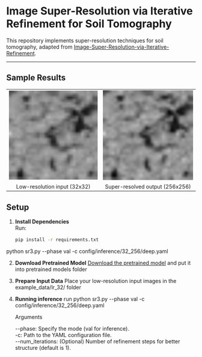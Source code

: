 # Image Super-Resolution via Iterative Refinement for Soil Tomography

This repository implements super-resolution techniques for soil tomography, adapted from [Image-Super-Resolution-via-Iterative-Refinement](https://github.com/Janspiry/Image-Super-Resolution-via-Iterative-Refinement).

---

## Sample Results
<p align="center">
<table>
  <tr>
    <td><img src="example data/lr_32/input_image.png" width="400"/></td>
    <td><img src="example data/sr_32_256/input_image.png" width="400"/></td>
  </tr>
  <tr>
    <td align="center">Low-resolution input (32x32)</td>
    <td align="center">Super-resolved output (256x256)</td>
  </tr>
</table>
</p>

## Setup

1. **Install Dependencies**  
   Run:
   ```bash
   pip install -r requirements.txt


python sr3.py --phase val -c config/inference/32_256/deep.yaml


2. **Download Pretrained Model**
   [Download the pretrained model](https://drive.google.com/file/d/12eU2cIx4NetzOgkx3rppj-4vpPVxuU0M/view?usp=sharing) and put it into pretrained models folder
   
3. **Prepare Input Data**
   Place your low-resolution input images in the example_data/lr_32/ folder

4. **Running inference**
   run python sr3.py --phase val -c config/inference/32_256/deep.yaml

    Arguments 

    --phase: Specify the mode (val for inference).  
    -c: Path to the YAML configuration file.  
    --num_iterations: (Optional)  Number of refinement steps for better structure (default is 1).

